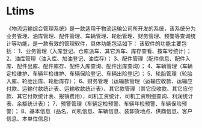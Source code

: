 # Ltims
 《物流运输综合管理系统》是一款适用于物流运输公司所开发的系统，该系统分为业务管理、油库管理、配件管理、车辆管理、轮胎管理、财务管理、预警等查询统计等功能，是一款有效的管理软件，具体功能包话如下： 该软件的功能主要包括： 1、业务管理（入库登记、仓库派车、其它派车、库存查看、按车号统计）； 2、油库管理（油入库、加油登记、油库存）； 3、配件管理（配件信息、配件入库、配件出库、配件库存、配件入库查询、配件出库查询）； 4、车辆管理（车辆定检维护、车辆年检维护、车辆保险登记、车辆出险登记）； 5、轮胎管理（轮胎入库、轮胎出库、轮胎库存）； 6、财务管理（运输款管理（运输应收款、运输应付款、运输付款统计表、运输收款统计表）、其它款管理（其它应收款、其它应付款、其它付款统计表、报销费用），司机工资统计、司机工资明细查询、利润统计表、余额统计表）； 7、预警管理（车辆定检预警、车辆年检预警、车辆保险预警）； 8、基本信息（品名、司机信息、车辆信息、装卸货地点、供商信息、客户信息、本单位信息）
